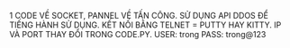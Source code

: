 1 CODE VỀ SOCKET, PANNEL VỀ TẤN CÔNG.
SỬ DỤNG API DDOS ĐỂ TIẾNG HÀNH SỬ DỤNG.
KẾT NỐI BẰNG TELNET = PUTTY HAY KITTY.
IP VÀ PORT THAY ĐỔI TRONG CODE.PY.
USER: trong
PASS: trong@123
